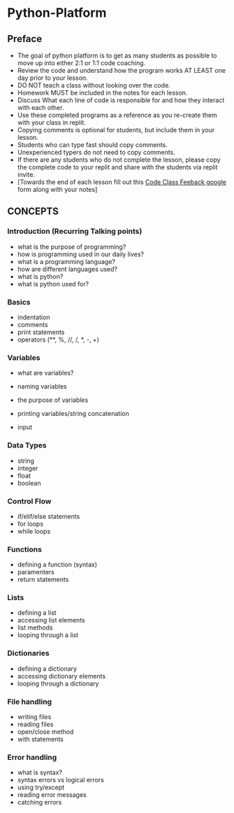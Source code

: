 # Python-Platform

## Preface

- The goal of python platform is to get as many students as possible to move up into either 2:1 or 1:1 code coaching.
- Review the code and understand how the program works AT LEAST one day prior to your lesson.
- DO NOT teach a class without looking over the code.
- Homework MUST be included in the notes for each lesson.
- Discuss What each line of code is responsible for and how they interact with each other.
- Use these completed programs as a reference as you re-create them with your class in replit.
- Copying comments is optional for students, but include them in your lesson.
- Students who can type fast should copy comments.
- Unexperienced typers do not need to copy comments.
- If there are any students who do not complete the lesson, please copy the complete code to your replit and share with the students via replit invite.
- [Towards the end of each lesson fill out this [Code Class Feeback google](https://www.google.com) form along with your notes]

## CONCEPTS

### Introduction (Recurring Talking points)

- what is the purpose of programming?
- how is programming used in our daily lives?
- what is a programming language?
- how are different languages used?
- what is python?
- what is python used for?

### Basics

- indentation
- comments
- print statements
- operators (\*\*, %, //, /, \*, -, +)

### Variables

- what are variables?
- naming variables
- the purpose of variables
- printing variables/string concatenation

- input

### Data Types

- string
- integer
- float
- boolean

### Control Flow

- if/elif/else statements
- for loops
- while loops

### Functions

- defining a function (syntax)
- paramenters
- return statements

### Lists

- defining a list
- accessing list elements
- list methods
- looping through a list

### Dictionaries

- defining a dictionary
- accessing dictionary elements
- looping through a dictionary

### File handling

- writing files
- reading files
- open/close method
- with statements

### Error handling

- what is syntax?
- syntax errors vs logical errors
- using try/except
- reading error messages
- catching errors
